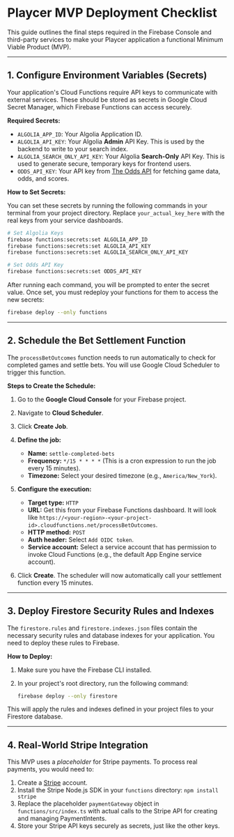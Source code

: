 
# Playcer MVP Deployment Checklist

This guide outlines the final steps required in the Firebase Console and third-party services to make your Playcer application a functional Minimum Viable Product (MVP).

---

## 1. Configure Environment Variables (Secrets)

Your application's Cloud Functions require API keys to communicate with external services. These should be stored as secrets in Google Cloud Secret Manager, which Firebase Functions can access securely.

**Required Secrets:**

*   `ALGOLIA_APP_ID`: Your Algolia Application ID.
*   `ALGOLIA_API_KEY`: Your Algolia **Admin** API Key. This is used by the backend to write to your search index.
*   `ALGOLIA_SEARCH_ONLY_API_KEY`: Your Algolia **Search-Only** API Key. This is used to generate secure, temporary keys for frontend users.
*   `ODDS_API_KEY`: Your API key from [The Odds API](https://the-odds-api.com/) for fetching game data, odds, and scores.

**How to Set Secrets:**

You can set these secrets by running the following commands in your terminal from your project directory. Replace `your_actual_key_here` with the real keys from your service dashboards.

```bash
# Set Algolia Keys
firebase functions:secrets:set ALGOLIA_APP_ID
firebase functions:secrets:set ALGOLIA_API_KEY
firebase functions:secrets:set ALGOLIA_SEARCH_ONLY_API_KEY

# Set Odds API Key
firebase functions:secrets:set ODDS_API_KEY
```

After running each command, you will be prompted to enter the secret value. Once set, you must redeploy your functions for them to access the new secrets:

```bash
firebase deploy --only functions
```

---

## 2. Schedule the Bet Settlement Function

The `processBetOutcomes` function needs to run automatically to check for completed games and settle bets. You will use Google Cloud Scheduler to trigger this function.

**Steps to Create the Schedule:**

1.  Go to the **Google Cloud Console** for your Firebase project.
2.  Navigate to **Cloud Scheduler**.
3.  Click **Create Job**.
4.  **Define the job:**
    *   **Name:** `settle-completed-bets`
    *   **Frequency:** `*/15 * * * *` (This is a cron expression to run the job every 15 minutes).
    *   **Timezone:** Select your desired timezone (e.g., `America/New_York`).
5.  **Configure the execution:**
    *   **Target type:** `HTTP`
    *   **URL:** Get this from your Firebase Functions dashboard. It will look like `https://<your-region>-<your-project-id>.cloudfunctions.net/processBetOutcomes`.
    *   **HTTP method:** `POST`
    *   **Auth header:** Select `Add OIDC token`.
    *   **Service account:** Select a service account that has permission to invoke Cloud Functions (e.g., the default App Engine service account).

6.  Click **Create**. The scheduler will now automatically call your settlement function every 15 minutes.

---

## 3. Deploy Firestore Security Rules and Indexes

The `firestore.rules` and `firestore.indexes.json` files contain the necessary security rules and database indexes for your application. You need to deploy these rules to Firebase.

**How to Deploy:**

1.  Make sure you have the Firebase CLI installed.
2.  In your project's root directory, run the following command:

    ```bash
    firebase deploy --only firestore
    ```

This will apply the rules and indexes defined in your project files to your Firestore database.

---

## 4. Real-World Stripe Integration

This MVP uses a *placeholder* for Stripe payments. To process real payments, you would need to:

1.  Create a [Stripe](https://stripe.com/) account.
2.  Install the Stripe Node.js SDK in your `functions` directory: `npm install stripe`
3.  Replace the placeholder `paymentGateway` object in `functions/src/index.ts` with actual calls to the Stripe API for creating and managing PaymentIntents.
4.  Store your Stripe API keys securely as secrets, just like the other keys.
